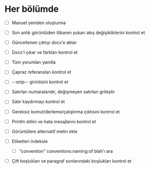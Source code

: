 # Her bölümde

-[ ] Manuel yeniden oluşturma

-[ ] Son anlık görüntüden itibaren yukarı akış değişikliklerini kontrol et

-[ ] Güncellenen çıktıyı docx'e aktar

-[ ] Docx'i çıkar ve farkları kontrol et

-[ ] Tüm yorumları yanıtla

-[ ] Çapraz referansları kontrol et

-[ ] --snip-- girintisini kontrol et

-[ ] Satırları numaralandır, değişmeyen satırları grileştir

-[ ] Satır kaydırmayı kontrol et

-[ ] Gereksiz komut/derleme/çalıştırma çıktısını kontrol et

-[ ] Println stilini ve hata mesajlarını kontrol et

-[ ] Görüntülere alternatif metin ekle

-[ ] Etiketleri indeksle

  -[ ] “convention” conventions:naming:of blah'ı ara

 -[ ] Çift boşlukları ve paragraf sonlarındaki boşlukları    kontrol et
